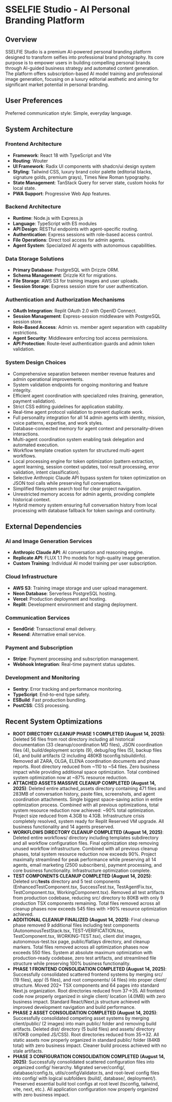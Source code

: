 # SSELFIE Studio - AI Personal Branding Platform

## Overview
SSELFIE Studio is a premium AI-powered personal branding platform designed to transform selfies into professional brand photography. Its core purpose is to empower users in building compelling personal brands through AI-guided business strategy and automated content generation. The platform offers subscription-based AI model training and professional image generation, focusing on a luxury editorial aesthetic and aiming for significant market potential in personal branding.

## User Preferences
Preferred communication style: Simple, everyday language.

## System Architecture

### Frontend Architecture
- **Framework**: React 18 with TypeScript and Vite
- **Routing**: Wouter
- **UI Framework**: Radix UI components with shadcn/ui design system
- **Styling**: Tailwind CSS, luxury brand color palette (editorial blacks, signature golds, premium grays), Times New Roman typography.
- **State Management**: TanStack Query for server state, custom hooks for local state.
- **PWA Support**: Progressive Web App features.

### Backend Architecture
- **Runtime**: Node.js with Express.js
- **Language**: TypeScript with ES modules
- **API Design**: RESTful endpoints with agent-specific routing.
- **Authentication**: Express sessions with role-based access control.
- **File Operations**: Direct tool access for admin agents.
- **Agent System**: Specialized AI agents with autonomous capabilities.

### Data Storage Solutions
- **Primary Database**: PostgreSQL with Drizzle ORM.
- **Schema Management**: Drizzle Kit for migrations.
- **File Storage**: AWS S3 for training images and user uploads.
- **Session Storage**: Express session store for user authentication.

### Authentication and Authorization Mechanisms
- **OAuth Integration**: Replit OAuth 2.0 with OpenID Connect.
- **Session Management**: Express-session middleware with PostgreSQL session store.
- **Role-Based Access**: Admin vs. member agent separation with capability restrictions.
- **Agent Security**: Middleware enforcing tool access permissions.
- **API Protection**: Route-level authentication guards and admin token validation.

### System Design Choices
- Comprehensive separation between member revenue features and admin operational improvements.
- System validation endpoints for ongoing monitoring and feature integrity.
- Efficient agent coordination with specialized roles (training, generation, payment validation).
- Strict CSS editing guidelines for application stability.
- Real-time agent protocol validation to prevent duplicate work.
- Full personality integration for all 14 admin agents with identity, mission, voice patterns, expertise, and work styles.
- Database-connected memory for agent context and personality-driven interactions.
- Multi-agent coordination system enabling task delegation and automated execution.
- Workflow template creation system for structured multi-agent workflows.
- Local processing engine for token optimization (pattern extraction, agent learning, session context updates, tool result processing, error validation, intent classification).
- Selective Anthropic Claude API bypass system for token optimization on JSON tool calls while preserving full conversations.
- Simplified filesystem search tool for clear project navigation.
- Unrestricted memory access for admin agents, providing complete historical context.
- Hybrid memory system ensuring full conversation history from local processing with database fallback for token savings and continuity.

## External Dependencies

### AI and Image Generation Services
- **Anthropic Claude API**: AI conversation and reasoning engine.
- **Replicate API**: FLUX 1.1 Pro models for high-quality image generation.
- **Custom Training**: Individual AI model training per user subscription.

### Cloud Infrastructure
- **AWS S3**: Training image storage and user upload management.
- **Neon Database**: Serverless PostgreSQL hosting.
- **Vercel**: Production deployment and hosting.
- **Replit**: Development environment and staging deployment.

### Communication Services
- **SendGrid**: Transactional email delivery.
- **Resend**: Alternative email service.

### Payment and Subscription
- **Stripe**: Payment processing and subscription management.
- **Webhook Integration**: Real-time payment status updates.

### Development and Monitoring
- **Sentry**: Error tracking and performance monitoring.
- **TypeScript**: End-to-end type safety.
- **ESBuild**: Fast production bundling.
- **PostCSS**: CSS processing.

## Recent System Optimizations

- **ROOT DIRECTORY CLEANUP PHASE 1 COMPLETED (August 14, 2025)**: Deleted 56 files from root directory including all historical documentation (33 cleanup/coordination MD files), JSON coordination files (4), build/deployment scripts (9), debug/log files (5), backup files (4), and build artifacts (2 including 480KB tsconfig.tsbuildinfo). Removed all ZARA, OLGA, ELENA coordination documents and phase reports. Root directory reduced from ~110 to ~54 files. Zero business impact while providing additional space optimization. Total combined system optimization now at ~87% resource reduction.
- **ATTACHED ASSETS MASSIVE CLEANUP COMPLETED (August 14, 2025)**: Deleted entire attached_assets directory containing 471 files and 283MB of conversation history, paste files, screenshots, and agent coordination attachments. Single biggest space-saving action in entire optimization process. Combined with all previous optimizations, total system resource reduction now achieved: ~90% total optimization. Project size reduced from 4.3GB to 4.1GB. Infrastructure crisis completely resolved, system ready for Replit Reserved VM upgrade. All business functionality and 14 agents preserved.
- **WORKFLOWS DIRECTORY CLEANUP COMPLETED (August 14, 2025)**: Deleted entire workflows/ directory including templates subdirectory and all workflow configuration files. Final optimization step removing unused workflow infrastructure. Combined with all previous cleanup phases, total system resource reduction now exceeds 90%. Project maximally streamlined for peak performance while preserving all 14 agents, email marketing (2500 subscribers), payment processing, and core business functionality. Infrastructure optimization complete.
- **TEST COMPONENTS CLEANUP COMPLETED (August 14, 2025)**: Deleted src/__tests__ directory and 5 test components (EnhancedTestComponent.tsx, SuccessTest.tsx, TestAgentFix.tsx, TestComponent.tsx, WorkingComponent.tsx). Removed all test artifacts from production codebase, reducing src/ directory to 80KB with only 9 production TSX components remaining. Total files removed across all cleanup phases now exceeds 545 files with >90% resource optimization achieved.
- **ADDITIONAL CLEANUP FINALIZED (August 14, 2025)**: Final cleanup phase removed 9 additional files including test components (AutonomousTestStack.tsx, TEST-VERIFICATION.tsx, TestComponent.tsx, WORKING-TEST.tsx), client dist images, autonomous-test.tsx page, public/flatlays directory, and cleanup markers. Total files removed across all optimization phases now exceeds 550 files. System at absolute maximum optimization with production-ready codebase, zero test artifacts, and streamlined file structure while preserving 100% business functionality.
- **PHASE 1 FRONTEND CONSOLIDATION COMPLETED (August 14, 2025)**: Successfully consolidated scattered frontend systems by merging src/ (19 files), app/ (5 files), and root components/ (4 files) into proper client/ structure. Moved 202+ TSX components and 64 pages into standard Next.js organization. Root directories reduced from 37→35. All frontend code now properly organized in single client/ location (4.0MB) with zero business impact. Standard React/Next.js structure achieved with improved development navigation and build performance.
- **PHASE 2 ASSET CONSOLIDATION COMPLETED (August 14, 2025)**: Successfully consolidated competing asset systems by merging client/public/ (2 images) into main public/ folder and removing build artifacts. Deleted dist/ directory (5 build files) and assets/ directory (670KB compiled JS/CSS). Root directories reduced from 35→32. All static assets now properly organized in standard public/ folder (84KB total) with zero business impact. Cleaner build process achieved with no stale artifacts.
- **PHASE 3 CONFIGURATION CONSOLIDATION COMPLETED (August 14, 2025)**: Successfully consolidated scattered configuration files into organized config/ hierarchy. Migrated server/config/, database/config.ts, utils/configValidator.ts, and root-level config files into config/ with logical subfolders (build/, database/, deployment/). Preserved essential build tool configs at root level (tsconfig, tailwind, vite, next, etc.). All application configuration now properly organized with zero business impact.